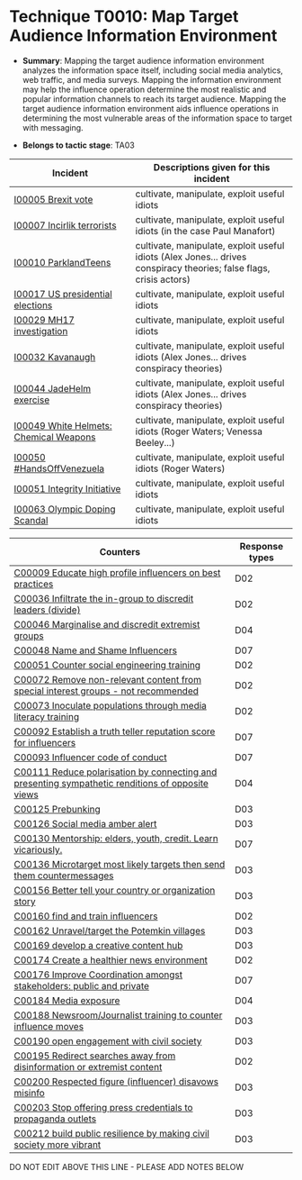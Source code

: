 # Technique T0010: Map Target Audience Information Environment

* **Summary**: Mapping the target audience information environment analyzes the information space itself,  including social media analytics, web traffic, and media surveys. Mapping the information  environment may help the influence operation determine the most realistic and popular  information channels to reach its target audience. 
Mapping the target audience information environment aids influence operations in determining  the most vulnerable areas of the information space to target with messaging.

* **Belongs to tactic stage**: TA03


| Incident | Descriptions given for this incident |
| -------- | -------------------- |
| [I00005 Brexit vote](../generated_pages/incidents/I00005.md) | cultivate, manipulate, exploit useful idiots |
| [I00007 Incirlik terrorists](../generated_pages/incidents/I00007.md) | cultivate, manipulate, exploit useful idiots (in the case Paul Manafort) |
| [I00010 ParklandTeens](../generated_pages/incidents/I00010.md) | cultivate, manipulate, exploit useful idiots (Alex Jones... drives conspiracy theories; false flags, crisis actors) |
| [I00017 US presidential elections](../generated_pages/incidents/I00017.md) | cultivate, manipulate, exploit useful idiots |
| [I00029 MH17 investigation](../generated_pages/incidents/I00029.md) | cultivate, manipulate, exploit useful idiots |
| [I00032 Kavanaugh](../generated_pages/incidents/I00032.md) | cultivate, manipulate, exploit useful idiots (Alex Jones... drives conspiracy theories) |
| [I00044 JadeHelm exercise](../generated_pages/incidents/I00044.md) | cultivate, manipulate, exploit useful idiots (Alex Jones... drives conspiracy theories) |
| [I00049 White Helmets: Chemical Weapons](../generated_pages/incidents/I00049.md) | cultivate, manipulate, exploit useful idiots (Roger Waters; Venessa Beeley...) |
| [I00050 #HandsOffVenezuela](../generated_pages/incidents/I00050.md) | cultivate, manipulate, exploit useful idiots (Roger Waters) |
| [I00051 Integrity Initiative](../generated_pages/incidents/I00051.md) | cultivate, manipulate, exploit useful idiots |
| [I00063 Olympic Doping Scandal](../generated_pages/incidents/I00063.md) | cultivate, manipulate, exploit useful idiots  |



| Counters | Response types |
| -------- | -------------- |
| [C00009 Educate high profile influencers on best practices](../generated_pages/counters/C00009.md) | D02 |
| [C00036 Infiltrate the in-group to discredit leaders (divide)](../generated_pages/counters/C00036.md) | D02 |
| [C00046 Marginalise and discredit extremist groups](../generated_pages/counters/C00046.md) | D04 |
| [C00048 Name and Shame Influencers](../generated_pages/counters/C00048.md) | D07 |
| [C00051 Counter social engineering training](../generated_pages/counters/C00051.md) | D02 |
| [C00072 Remove non-relevant content from special interest groups - not recommended](../generated_pages/counters/C00072.md) | D02 |
| [C00073 Inoculate populations through media literacy training](../generated_pages/counters/C00073.md) | D02 |
| [C00092 Establish a truth teller reputation score for influencers](../generated_pages/counters/C00092.md) | D07 |
| [C00093 Influencer code of conduct](../generated_pages/counters/C00093.md) | D07 |
| [C00111 Reduce polarisation by connecting and presenting sympathetic renditions of opposite views](../generated_pages/counters/C00111.md) | D04 |
| [C00125 Prebunking](../generated_pages/counters/C00125.md) | D03 |
| [C00126 Social media amber alert](../generated_pages/counters/C00126.md) | D03 |
| [C00130 Mentorship: elders, youth, credit. Learn vicariously.](../generated_pages/counters/C00130.md) | D07 |
| [C00136 Microtarget most likely targets then send them countermessages](../generated_pages/counters/C00136.md) | D03 |
| [C00156 Better tell your country or organization story](../generated_pages/counters/C00156.md) | D03 |
| [C00160 find and train influencers](../generated_pages/counters/C00160.md) | D02 |
| [C00162 Unravel/target the Potemkin villages](../generated_pages/counters/C00162.md) | D03 |
| [C00169 develop a creative content hub](../generated_pages/counters/C00169.md) | D03 |
| [C00174 Create a healthier news environment](../generated_pages/counters/C00174.md) | D02 |
| [C00176 Improve Coordination amongst stakeholders: public and private](../generated_pages/counters/C00176.md) | D07 |
| [C00184 Media exposure](../generated_pages/counters/C00184.md) | D04 |
| [C00188 Newsroom/Journalist training to counter influence moves](../generated_pages/counters/C00188.md) | D03 |
| [C00190 open engagement with civil society](../generated_pages/counters/C00190.md) | D03 |
| [C00195 Redirect searches away from disinformation or extremist content ](../generated_pages/counters/C00195.md) | D02 |
| [C00200 Respected figure (influencer) disavows misinfo](../generated_pages/counters/C00200.md) | D03 |
| [C00203 Stop offering press credentials to propaganda outlets](../generated_pages/counters/C00203.md) | D03 |
| [C00212 build public resilience by making civil society more vibrant](../generated_pages/counters/C00212.md) | D03 |


DO NOT EDIT ABOVE THIS LINE - PLEASE ADD NOTES BELOW